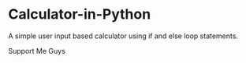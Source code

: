 # Calculator-in-Python
A simple user input based calculator using if and else loop statements.

Support Me Guys
